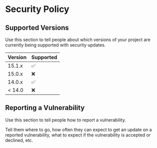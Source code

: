 # Security Policy

## Supported Versions

Use this section to tell people about which versions of your project are
currently being supported with security updates.

| Version | Supported          |
| ------- | ------------------ |
| 15.1.x   | :white_check_mark:| 
| 15.0.x   | :x:               | 
| 14.0.x   | :white_check_mark:|
| < 14.0   | :x:               |

## Reporting a Vulnerability

Use this section to tell people how to report a vulnerability.

Tell them where to go, how often they can expect to get an update on a
reported vulnerability, what to expect if the vulnerability is accepted or
declined, etc.
